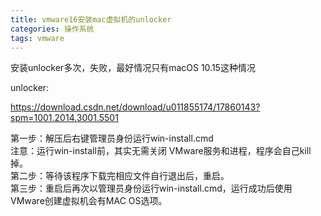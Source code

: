 ```yaml
---
title: vmware16安装mac虚拟机的unlocker
categories: 操作系统
tags: vmware
---
```

安装unlocker多次，失败，最好情况只有macOS 10.15这种情况

unlocker:

https://download.csdn.net/download/u011855174/17860143?spm=1001.2014.3001.5501

第一步：解压后右键管理员身份运行win-install.cmd  
注意：运行win-install前，其实无需关闭 VMware服务和进程，程序会自己kill掉。  
第二步：等待该程序下载完相应文件自行退出后，重启。  
第三步：重启后再次以管理员身份运行win-install.cmd，运行成功后使用VMware创建虚拟机会有MAC OS选项。  

